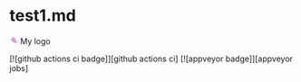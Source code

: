 # test1.md
![logo](img/logo.png) My logo

[![github actions ci badge]][github actions ci]
[![appveyor badge]][appveyor jobs]
